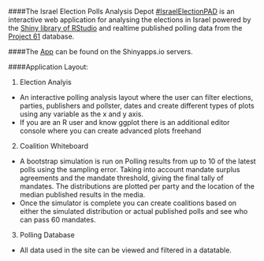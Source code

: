 ####The Israel Election Polls Analysis Depot [#IsraelElectionPAD](https://twitter.com/hashtag/IsraelElectionPAD?src=hash) is an interactive web application for analysing the elections in Israel powered by the [Shiny library of RStudio](http://shiny.rstudio.com/) and realtime published polling data from the [Project 61](http://infomeyda.com/) database.

####The [App](https:\\yonicd.shinyapps.io\Elections) can be found on the Shinyapps.io servers.

####Application Layout:
1. Election Analyis
  * An interactive polling analysis layout where the user can filter elections, parties, publishers and pollster, dates and create different types of plots using any variable as the x and y axis.
  * If you are an R user and know ggplot there is an additional editor console where you can create advanced plots freehand
2. Coalition Whiteboard
  * A bootstrap simulation is run on Polling results from up to 10 of the latest polls using the sampling error. Taking into account mandate surplus agreements and the mandate threshold, giving the final tally of mandates. The distributions are plotted per party and the location of the median published results in the media.
  * Once the simulator is complete you can create coalitions based on either the simulated distribution or actual published polls and see who can pass 60 mandates.

3. Polling Database
  * All data used in the site can be viewed and filtered in a datatable.
  
